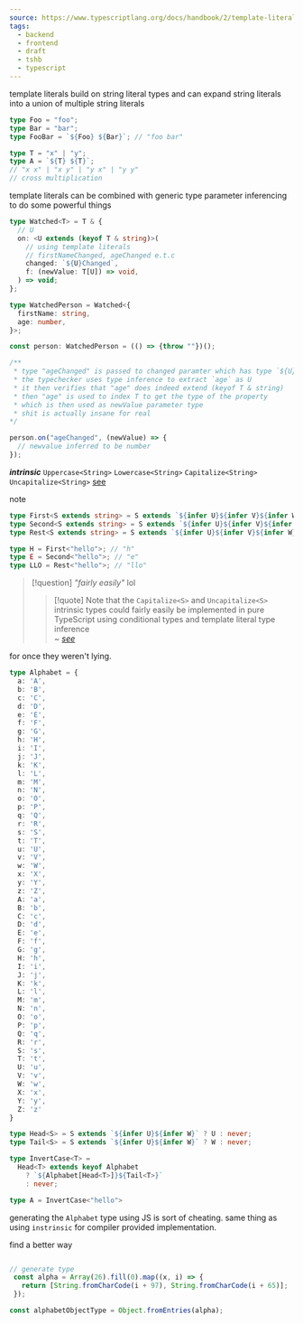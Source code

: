 ```yaml
---
source: https://www.typescriptlang.org/docs/handbook/2/template-literal-types.html
tags:
  - backend
  - frontend
  - draft
  - tshb
  - typescript
---
```

template literals build on string literal types and can expand string literals into a union of multiple string literals

```typescript
type Foo = "foo";
type Bar = "bar";
type FooBar = `${Foo} ${Bar}`; // "foo bar"
```


```typescript
type T = "x" | "y";
type A = `${T} ${T}`;
// "x x" | "x y" | "y x" | "y y"
// cross multiplication
```

template literals can be combined with generic type parameter inferencing to do some powerful things


```typescript
type Watched<T> = T & { 
  // U
  on: <U extends (keyof T & string)>(
    // using template literals
    // firstNameChanged, ageChanged e.t.c
    changed: `${U}Changed`, 
    f: (newValue: T[U]) => void,
  ) => void;
};

type WatchedPerson = Watched<{
  firstName: string,
  age: number,
}>;

const person: WatchedPerson = (() => {throw ""})();

/**
 * type "ageChanged" is passed to changed paramter which has type `${U}Changed`
 * the typechecker uses type inference to extract `age` as U
 * it then verifies that "age" does indeed extend (keyof T & string)
 * then "age" is used to index T to get the type of the property
 * which is then used as newValue parameter type
 * shit is actually insane for real
*/

person.on("ageChanged", (newValue) => {
  // newvalue inferred to be number
});
```

***intrinsic***
`Uppercase<String>`
`Lowercase<String>`
`Capitalize<String>`
`Uncapitalize<String>`
[see](https://github.com/microsoft/TypeScript/pull/40580)

note

```typescript
type First<S extends string> = S extends `${infer U}${infer V}${infer W}` ? U : never;
type Second<S extends string> = S extends `${infer U}${infer V}${infer W}` ? V : never;
type Rest<S extends string> = S extends `${infer U}${infer V}${infer W}` ? W : never;

type H = First<"hello">; // "h"
type E = Second<"hello">; // "e"
type LLO = Rest<"hello">; // "llo"

```

> [!question]
>  *"fairly easily"* lol
> > [!quote]
> > Note that the `Capitalize<S>` and `Uncapitalize<S>` intrinsic types could fairly easily be implemented in pure TypeScript using conditional types and template literal type inference  
> > *~ [see](https://github.com/microsoft/TypeScript/pull/40580)*

for once they weren't lying.

```typescript
type Alphabet = {
  a: 'A',
  b: 'B',
  c: 'C',
  d: 'D',
  e: 'E',
  f: 'F',
  g: 'G',
  h: 'H',
  i: 'I',
  j: 'J',
  k: 'K',
  l: 'L',
  m: 'M',
  n: 'N',
  o: 'O',
  p: 'P',
  q: 'Q',
  r: 'R',
  s: 'S',
  t: 'T',
  u: 'U',
  v: 'V',
  w: 'W',
  x: 'X',
  y: 'Y',
  z: 'Z',
  A: 'a',
  B: 'b',
  C: 'c',
  D: 'd',
  E: 'e',
  F: 'f',
  G: 'g',
  H: 'h',
  I: 'i',
  J: 'j',
  K: 'k',
  L: 'l',
  M: 'm',
  N: 'n',
  O: 'o',
  P: 'p',
  Q: 'q',
  R: 'r',
  S: 's',
  T: 't',
  U: 'u',
  V: 'v',
  W: 'w',
  X: 'x',
  Y: 'y',
  Z: 'z'
}

type Head<S> = S extends `${infer U}${infer W}` ? U : never;
type Tail<S> = S extends `${infer U}${infer W}` ? W : never;

type InvertCase<T> = 
  Head<T> extends keyof Alphabet 
    ? `${Alphabet[Head<T>]}${Tail<T>}`
    : never;

type A = InvertCase<"hello">
```


generating the `Alphabet` type using JS is sort of cheating. same thing as using `instrinsic` for compiler provided implementation. 

find a better way

```typescript

// generate type
 const alpha = Array(26).fill(0).map((x, i) => {
   return [String.fromCharCode(i + 97), String.fromCharCode(i + 65)];
 });

const alphabetObjectType = Object.fromEntries(alpha);
```